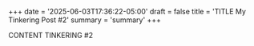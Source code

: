 +++
date = '2025-06-03T17:36:22-05:00'
draft = false
title = 'TITLE My Tinkering Post #2'
summary = 'summary'
+++

CONTENT TINKERING #2